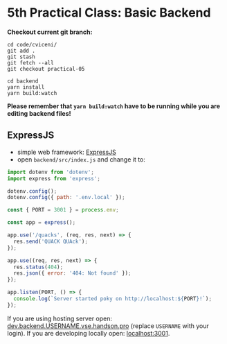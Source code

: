 # 5th Practical Class: Basic Backend

**Checkout current git branch:**

```
cd code/cviceni/
git add .
git stash
git fetch --all
git checkout practical-05

cd backend
yarn install
yarn build:watch
```

**Please remember that `yarn build:watch` have to be running while you are editing backend files!**

## ExpressJS

- simple web framework: [ExpressJS](https://expressjs.com/)
- open `backend/src/index.js` and change it to:

```js
import dotenv from 'dotenv';
import express from 'express';

dotenv.config();
dotenv.config({ path: '.env.local' });

const { PORT = 3001 } = process.env;

const app = express();

app.use('/quacks', (req, res, next) => {
  res.send('QUACK QUAck');
});

app.use((req, res, next) => {
  res.status(404);
  res.json({ error: '404: Not found' });
});

app.listen(PORT, () => {
  console.log(`Server started poky on http://localhost:${PORT}!`);
});
```

If you are using hosting server open: [dev.backend.USERNAME.vse.handson.pro](http://dev.backend.USERNAME.vse.handson.pro/) (replace `USERNAME` with your login).
If you are developing locally open: [localhost:3001](http://localhost:3001/).
